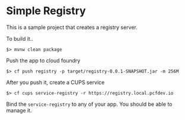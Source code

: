 # Simple Registry

This is a sample project that creates a registry server.

To build it..

`$> mvnw clean package`

Push the app to cloud foundry

`$> cf push registry -p target/registry-0.0.1-SNAPSHOT.jar -m 256M`


After you push it, create a CUPS service

`$> cf cups service-registry -r https://registry.local.pcfdev.io`

Bind the `service-registry` to any of your app. You should be able to manage it.
